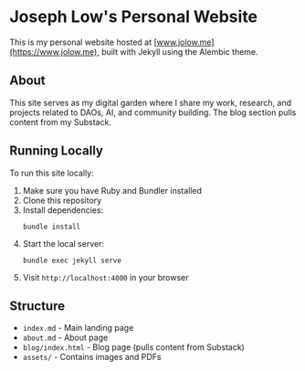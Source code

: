 # Joseph Low's Personal Website

This is my personal website hosted at [www.jolow.me](https://www.jolow.me), built with Jekyll using the Alembic theme.

## About

This site serves as my digital garden where I share my work, research, and projects related to DAOs, AI, and community building. The blog section pulls content from my Substack.

## Running Locally

To run this site locally:

1. Make sure you have Ruby and Bundler installed
2. Clone this repository
3. Install dependencies:
   ```
   bundle install
   ```
4. Start the local server:
   ```
   bundle exec jekyll serve
   ```
5. Visit `http://localhost:4000` in your browser

## Structure

- `index.md` - Main landing page
- `about.md` - About page
- `blog/index.html` - Blog page (pulls content from Substack)
- `assets/` - Contains images and PDFs
